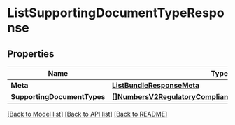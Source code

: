 # ListSupportingDocumentTypeResponse

## Properties

Name | Type | Description | Notes
------------ | ------------- | ------------- | -------------
**Meta** | [**ListBundleResponseMeta**](ListBundleResponseMeta.md) |  |[optional] 
**SupportingDocumentTypes** | [**[]NumbersV2RegulatoryComplianceSupportingDocumentType**](NumbersV2RegulatoryComplianceSupportingDocumentType.md) |  |[optional] 

[[Back to Model list]](../README.md#documentation-for-models) [[Back to API list]](../README.md#documentation-for-api-endpoints) [[Back to README]](../README.md)



